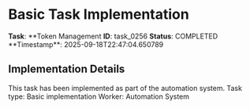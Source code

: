 # Basic Task Implementation

**Task**: **Token Management
**ID**: task_0256
**Status**: COMPLETED
**Timestamp\*\*: 2025-09-18T22:47:04.650789

## Implementation Details

This task has been implemented as part of the automation system.
Task type: Basic implementation
Worker: Automation System
